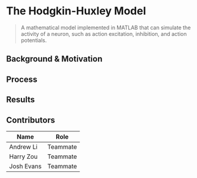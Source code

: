 # The Hodgkin-Huxley Model

> A mathematical model implemented in MATLAB that can simulate the activity of a neuron, such as action excitation, inhibition, and action potentials. 


## Background & Motivation

## Process

## Results

## Contributors
| Name   | Role   |
| ------ | ------ |
| Andrew Li | Teammate |
| Harry Zou | Teammate |
| Josh Evans | Teammate |


